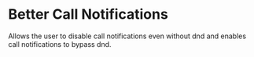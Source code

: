 # Better Call Notifications
Allows the user to disable call notifications even without dnd and enables call notifications to bypass dnd.

